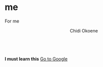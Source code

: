 # me
For me
<Header>Chidi Okoene</header>
<br>
<strong>I must learn this</strong>
<a href="http://google.com">Go to Google</a>
<br>
